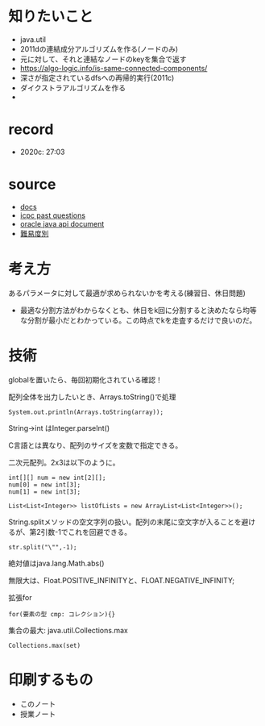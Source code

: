 # 知りたいこと

- java.util
- 2011dの連結成分アルゴリズムを作る(ノードのみ)
 - 元に対して、それと連結なノードのkeyを集合で返す
 - https://algo-logic.info/is-same-connected-components/
- 深さが指定されているdfsへの再帰的実行(2011c)
- ダイクストラアルゴリズムを作る
- 

# record 

- 2020c: 27:03

# source

- [docs](https://gihyo.jp/article/2022/07/java2022-0701)
- [icpc past questions](https://www.cse.kyoto-su.ac.jp/~hiraishi/ICPC/)
- [oracle java api document](https://docs.oracle.com/en/java/javase/20/docs/api/index.html)
- [難易度別](http://aoj-icpc.ichyo.jp/?aoj_rivals=&sort2_order=desc&year_max=&source4=0&aoj_username=&point_max=1200&sort1_order=asc&source2=0&source3=0&source1=1&point_min=100&sort2_by=num_aoj_acceptances&year_min=&sort1_by=point)

# 考え方

あるパラメータに対して最適が求められないかを考える(練習日、休日問題)
- 最適な分割方法がわからなくとも、休日をk回に分割すると決めたなら均等な分割が最小だとわかっている。この時点でkを走査するだけで良いのだ。

# 技術


globalを置いたら、毎回初期化されている確認！

配列全体を出力したいとき、Arrays.toString()で処理
```
System.out.println(Arrays.toString(array));
```

String->int はInteger.parseInt()

C言語とは異なり、配列のサイズを変数で指定できる。


二次元配列。2x3は以下のように。
```
int[][] num = new int[2][];
num[0] = new int[3];
num[1] = new int[3];
```

```
List<List<Integer>> listOfLists = new ArrayList<List<Integer>>();
```

String.splitメソッドの空文字列の扱い。配列の末尾に空文字が入ることを避けるが、第2引数-1でこれを回避できる。
```
str.split("\"",-1);
```

絶対値はjava.lang.Math.abs()

無限大は、Float.POSITIVE_INFINITYと、FLOAT.NEGATIVE_INFINITY;

拡張for
```
for(要素の型 cmp: コレクション){}
```

集合の最大: java.util.Collections.max
```
Collections.max(set)
```
# 印刷するもの

- このノート
- 授業ノート
